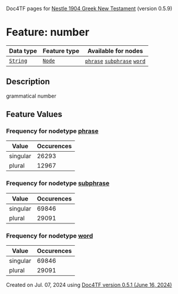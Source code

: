 Doc4TF pages for [Nestle 1904 Greek New Testament](https://github.com/saulocantanhede/tfgreek2/tree/0158b08039fb672626b3f9c2774f4d97120826fb/tf) (version 0.5.9)
# Feature: number
Data type|Feature type|Available for nodes
---|---|---
[`String`](featuresbydatatype.md#string)|[`Node`](featuresbytype.md#node)| [`phrase`](featuresbynodetype.md#phrase)  [`subphrase`](featuresbynodetype.md#subphrase)  [`word`](featuresbynodetype.md#word) 
## Description
grammatical number
## Feature Values
### Frequency for nodetype [phrase](featuresbynodetype.md#phrase)
Value|Occurences
---|---
singular|26293
plural|12967
### Frequency for nodetype [subphrase](featuresbynodetype.md#subphrase)
Value|Occurences
---|---
singular|69846
plural|29091
### Frequency for nodetype [word](featuresbynodetype.md#word)
Value|Occurences
---|---
singular|69846
plural|29091
 

Created on Jul. 07, 2024 using [Doc4TF version 0.5.1 (June 16, 2024)](https://github.com/tonyjurg/Doc4TF/blob/main/CreateFeatureDoc.ipynb) 